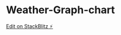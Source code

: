 # Weather-Graph-chart

[Edit on StackBlitz ⚡️](https://stackblitz.com/edit/stackblitz-starters-mxs9xn)